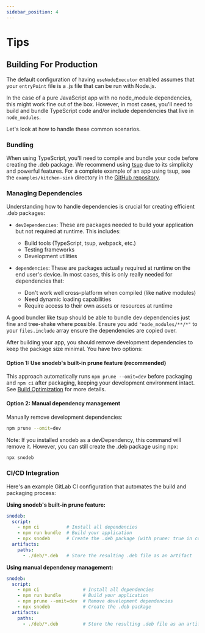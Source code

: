 ```yaml
---
sidebar_position: 4
---
```


# Tips

## Building For Production

The default configuration of having `useNodeExecutor` enabled assumes that your `entryPoint` file is a .js file that can be run with Node.js.

In the case of a pure JavaScript app with no node_module dependencies, this might work fine out of the box. However, in most cases, you'll need to build and bundle TypeScript code and/or include dependencies that live in `node_modules`.

Let's look at how to handle these common scenarios.

### Bundling

When using TypeScript, you'll need to compile and bundle your code before creating the .deb package. We recommend using [tsup](https://tsup.egoist.dev) due to its simplicity and powerful features. For a complete example of an app using tsup, see the `examples/kitchen-sink` directory in the [GitHub repository](https://github.com/Soneliem/snodeb/tree/main/examples/kitchen-sink).

### Managing Dependencies

Understanding how to handle dependencies is crucial for creating efficient .deb packages:

- `devDependencies`: These are packages needed to build your application but not required at runtime. This includes:
  - Build tools (TypeScript, tsup, webpack, etc.)
  - Testing frameworks
  - Development utilities

- `dependencies`: These are packages actually required at runtime on the end user's device. In most cases, this is only really needed for dependencies that:
  - Don't work well cross-platform when compiled (like native modules)
  - Need dynamic loading capabilities
  - Require access to their own assets or resources at runtime

A good bundler like tsup should be able to bundle dev dependencies just fine and tree-shake where possible. Ensure you add `"node_modules/**/*"` to your `files.include` array ensure the dependencies are copied over.

After building your app, you should remove development dependencies to keep the package size minimal. You have two options:

#### Option 1: Use snodeb's built-in prune feature (recommended)

This approach automatically runs `npm prune --omit=dev` before packaging and `npm ci` after packaging, keeping your development environment intact. See [Build Optimization](/docs/configuration#build-optimization) for more details.

#### Option 2: Manual dependency management

Manually remove development dependencies:

```bash
npm prune --omit=dev
```

Note: If you installed snodeb as a devDependency, this command will remove it. However, you can still create the .deb package using npx:

```bash
npx snodeb
```

### CI/CD Integration

Here's an example GitLab CI configuration that automates the build and packaging process:

**Using snodeb's built-in prune feature:**

```yml
snodeb:
  script:
    - npm ci          # Install all dependencies
    - npm run bundle  # Build your application
    - npx snodeb      # Create the .deb package (with prune: true in config)
  artifacts:
    paths:
      - ./deb/*.deb   # Store the resulting .deb file as an artifact
```

**Using manual dependency management:**

```yml
snodeb:
  script:
    - npm ci                # Install all dependencies
    - npm run bundle        # Build your application
    - npm prune --omit=dev  # Remove development dependencies
    - npx snodeb            # Create the .deb package
  artifacts:
    paths:
      - ./deb/*.deb         # Store the resulting .deb file as an artifact
```
